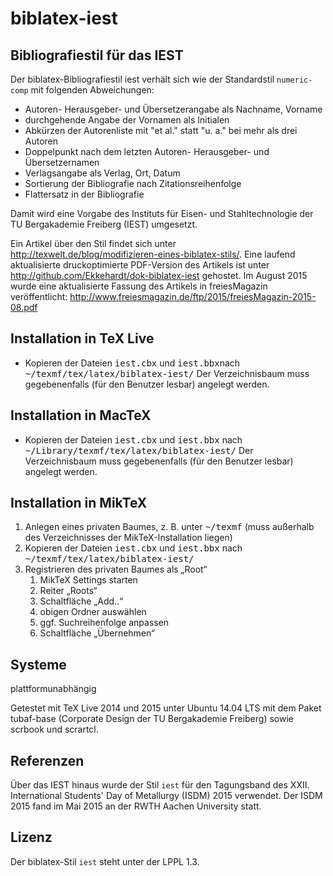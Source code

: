 biblatex-iest
=============

Bibliografiestil für das IEST
-----------------------------
Der biblatex-Bibliografiestil iest verhält sich wie der Standardstil `numeric-comp` mit folgenden Abweichungen:

- Autoren- Herausgeber- und Übersetzerangabe als Nachname, Vorname
- durchgehende Angabe der Vornamen als Initialen
- Abkürzen der Autorenliste mit "et al." statt "u. a." bei mehr als drei Autoren
- Doppelpunkt nach dem letzten Autoren- Herausgeber- und Übersetzernamen
- Verlagsangabe als Verlag, Ort, Datum
- Sortierung der Bibliografie nach Zitationsreihenfolge
- Flattersatz in der Bibliografie

Damit wird eine Vorgabe des Instituts für Eisen- und Stahltechnologie der TU Bergakademie Freiberg (IEST) umgesetzt.

Ein Artikel über den Stil findet sich unter http://texwelt.de/blog/modifizieren-eines-biblatex-stils/.
Eine laufend aktualisierte druckoptimierte PDF-Version des Artikels ist unter http://github.com/Ekkehardt/dok-biblatex-iest gehostet.
Im August 2015 wurde eine aktualisierte Fassung des Artikels in freiesMagazin veröffentlicht: http://www.freiesmagazin.de/ftp/2015/freiesMagazin-2015-08.pdf

Installation in TeX Live
------------------------
- Kopieren der Dateien <tt>iest.cbx</tt> und <tt>iest.bbx</tt>nach <tt>~/texmf/tex/latex/biblatex-iest/</tt>
  Der Verzeichnisbaum muss gegebenenfalls (für den Benutzer lesbar) angelegt werden.

Installation in MacTeX
----------------------
- Kopieren der Dateien <tt>iest.cbx</tt> und <tt>iest.bbx</tt> nach <tt>~/Library/texmf/tex/latex/biblatex-iest/</tt>
  Der Verzeichnisbaum muss gegebenenfalls (für den Benutzer lesbar) angelegt werden.

Installation in MikTeX
----------------------
<ol>
<li>Anlegen eines privaten Baumes, z. B. unter <tt>~/texmf</tt> (muss außerhalb des Verzeichnisses der MikTeX-Installation liegen)
<li>Kopieren der Dateien <tt>iest.cbx</tt> und <tt>iest.bbx</tt> nach <tt>~/texmf/tex/latex/biblatex-iest/</tt>
<li>Registrieren des privaten Baumes als „Root“
	<ol>
		<li>MikTeX Settings starten
		<li>Reiter „Roots“
		<li>Schaltfläche „Add..“
		<li>obigen Ordner auswählen
		<li>ggf. Suchreihenfolge anpassen
		<li>Schaltfläche „Übernehmen“
	</ol>
</ol>

Systeme
-------
plattformunabhängig

Getestet mit TeX Live 2014 und 2015 unter Ubuntu 14.04 LTS mit dem Paket tubaf-base (Corporate Design der TU Bergakademie Freiberg) sowie scrbook und scrartcl.

Referenzen
----------
Über das IEST hinaus wurde der Stil `iest` für den Tagungsband des XXII. International Students' Day of Metallurgy (ISDM) 2015 verwendet. Der ISDM 2015 fand im Mai 2015 an der RWTH Aachen University statt.

Lizenz
------
Der biblatex-Stil `iest` steht unter der LPPL 1.3.
